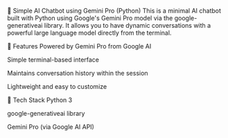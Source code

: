🤖 Simple AI Chatbot using Gemini Pro (Python)
This is a minimal AI chatbot built with Python using Google's Gemini Pro model via the google-generativeai library. It allows you to have dynamic conversations with a powerful large language model directly from the terminal.

🔧 Features
Powered by Gemini Pro from Google AI

Simple terminal-based interface

Maintains conversation history within the session

Lightweight and easy to customize

🚀 Tech Stack
Python 3

google-generativeai library

Gemini Pro (via Google AI API)
